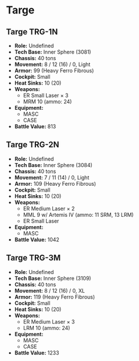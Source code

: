 # Targe
## Targe TRG-1N
- **Role:** Undefined
- **Tech Base:** Inner Sphere (3081)
- **Chassis:** 40 tons
- **Movement:** 8 / 12 (16) / 0, Light
- **Armor:** 99 (Heavy Ferro Fibrous)
- **Cockpit:** Small
- **Heat Sinks:** 10 (20)
- **Weapons:**
  - ER Small Laser × 3
  - MRM 10 (ammo: 24)
- **Equipment:**
  - MASC
  - CASE
- **Battle Value:** 813

## Targe TRG-2N
- **Role:** Undefined
- **Tech Base:** Inner Sphere (3084)
- **Chassis:** 40 tons
- **Movement:** 7 / 11 (14) / 0, Light
- **Armor:** 109 (Heavy Ferro Fibrous)
- **Cockpit:** Small
- **Heat Sinks:** 10 (20)
- **Weapons:**
  - ER Medium Laser × 2
  - MML 9 w/ Artemis IV (ammo: 11 SRM, 13 LRM)
  - ER Small Laser
- **Equipment:**
  - MASC
- **Battle Value:** 1042

## Targe TRG-3M
- **Role:** Undefined
- **Tech Base:** Inner Sphere (3109)
- **Chassis:** 40 tons
- **Movement:** 8 / 12 (16) / 0, XL
- **Armor:** 119 (Heavy Ferro Fibrous)
- **Cockpit:** Small
- **Heat Sinks:** 10 (20)
- **Weapons:**
  - ER Medium Laser × 3
  - LRM 10 (ammo: 24)
- **Equipment:**
  - MASC
  - CASE
- **Battle Value:** 1233

